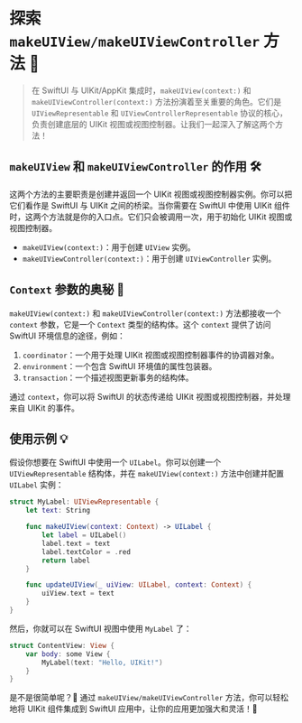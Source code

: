 ﻿# 探索 `makeUIView/makeUIViewController` 方法 🚀

> 在 SwiftUI 与 UIKit/AppKit 集成时，`makeUIView(context:)` 和 `makeUIViewController(context:)` 方法扮演着至关重要的角色。它们是 `UIViewRepresentable` 和 `UIViewControllerRepresentable` 协议的核心，负责创建底层的 UIKit 视图或视图控制器。让我们一起深入了解这两个方法！

## `makeUIView` 和 `makeUIViewController` 的作用 🛠️

这两个方法的主要职责是创建并返回一个 UIKit 视图或视图控制器实例。你可以把它们看作是 SwiftUI 与 UIKit 之间的桥梁。当你需要在 SwiftUI 中使用 UIKit 组件时，这两个方法就是你的入口点。它们只会被调用一次，用于初始化 UIKit 视图或视图控制器。

*   `makeUIView(context:)`：用于创建 `UIView` 实例。
*   `makeUIViewController(context:)`：用于创建 `UIViewController` 实例。

## `Context` 参数的奥秘 🔑

`makeUIView(context:)` 和 `makeUIViewController(context:)` 方法都接收一个 `context` 参数，它是一个 `Context` 类型的结构体。这个 `context` 提供了访问 SwiftUI 环境信息的途径，例如：

1.  `coordinator`：一个用于处理 UIKit 视图或视图控制器事件的协调器对象。
2.  `environment`：一个包含 SwiftUI 环境值的属性包装器。
3.  `transaction`：一个描述视图更新事务的结构体。

通过 `context`，你可以将 SwiftUI 的状态传递给 UIKit 视图或视图控制器，并处理来自 UIKit 的事件。

## 使用示例 💡

假设你想要在 SwiftUI 中使用一个 `UILabel`。你可以创建一个 `UIViewRepresentable` 结构体，并在 `makeUIView(context:)` 方法中创建并配置 `UILabel` 实例：

```swift
struct MyLabel: UIViewRepresentable {
    let text: String

    func makeUIView(context: Context) -> UILabel {
        let label = UILabel()
        label.text = text
        label.textColor = .red
        return label
    }

    func updateUIView(_ uiView: UILabel, context: Context) {
        uiView.text = text
    }
}
```

然后，你就可以在 SwiftUI 视图中使用 `MyLabel` 了：

```swift
struct ContentView: View {
    var body: some View {
        MyLabel(text: "Hello, UIKit!")
    }
}
```

是不是很简单呢？🎉 通过 `makeUIView/makeUIViewController` 方法，你可以轻松地将 UIKit 组件集成到 SwiftUI 应用中，让你的应用更加强大和灵活！💪


